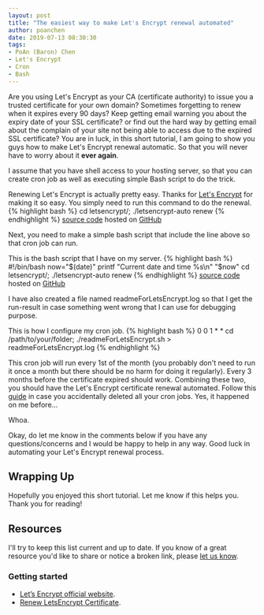 ```yaml
---
layout: post
title: "The easiest way to make Let's Encrypt renewal automated"
author: poanchen
date: 2019-07-13 08:30:30
tags:
- PoAn (Baron) Chen
- Let's Encrypt
- Cron
- Bash
---
```

Are you using Let's Encrypt as your CA (certificate authority) to issue you a trusted certificate for your own domain? Sometimes forgetting to renew when it expires every 90 days? Keep getting email warning you about the expiry date of your SSL certificate? or find out the hard way by getting email about the complain of your site not being able to access due to the expired SSL certificate? You are in luck, in this short tutorial, I am going to show you guys how to make Let's Encrypt renewal automatic. So that you will never have to worry about it **ever again**.

I assume that you have shell access to your hosting server, so that you can create cron job as well as executing simple Bash script to do the trick.

Renewing Let's Encrypt is actually pretty easy. Thanks for [Let's Encrypt](https://letsencrypt.org/) for making it so easy. You simply need to run this command to do the renewal.
{% highlight bash %}
  cd letsencrypt/; ./letsencrypt-auto renew
{% endhighlight %}
<a href="https://github.com/poanchen/code-for-blog/blob/master/2019/07/13/The-easiest-way-to-make-Let-s-Encrypt-renewal-automated/commands.sh" target="_blank">source code</a> hosted on <a href="https://github.com" target="_blank">GitHub</a>

Next, you need to make a simple bash script that include the line above so that cron job can run.

This is the bash script that I have on my server.
{% highlight bash %}
  #!/bin/bash
  now="$(date)"
  printf "Current date and time %s\n" "$now"
  cd letsencrypt/; ./letsencrypt-auto renew
{% endhighlight %}
<a href="https://github.com/poanchen/code-for-blog/blob/master/2019/07/13/The-easiest-way-to-make-Let-s-Encrypt-renewal-automated/readmeForLetsEncrypt.sh" target="_blank">source code</a> hosted on <a href="https://github.com" target="_blank">GitHub</a>

I have also created a file named readmeForLetsEncrypt.log so that I get the run-result in case something went wrong that I can use for debugging purpose.

This is how I configure my cron job.
{% highlight bash %}
  0 0 1 * * cd /path/to/your/folder; ./readmeForLetsEncrypt.sh > readmeForLetsEncrypt.log
{% endhighlight %}

This cron job will run every 1st of the month (you probably don't need to run it once a month but there should be no harm for doing it regularly). Every 3 months before the certificate expired should work. Combining these two, you should have the Let's Encrypt certificate renewal automated. Follow this [guide](https://poanchen.github.io/blog/2017/07/01/how-to-recover-all-your-deleted-cron-jobs) in case you accidentally deleted all your cron jobs. Yes, it happened on me before...

Whoa.

Okay, do let me know in the comments below if you have any questions/concerns and I would be happy to help in any way. Good luck in automating your Let's Encrypt renewal process.

## Wrapping Up

Hopefully you enjoyed this short tutorial. Let me know if this helps you. Thank you for reading!

## Resources

I'll try to keep this list current and up to date. If you know of a great resource you'd like to share or notice a broken link, please [let us know](https://github.com/poanchen/poanchen.github.io/issues).

### Getting started

* [Let’s Encrypt official website](https://letsencrypt.org/).
* [Renew LetsEncrypt Certificate](https://community.letsencrypt.org/t/renew-letsencrypt-certificate/34677).
